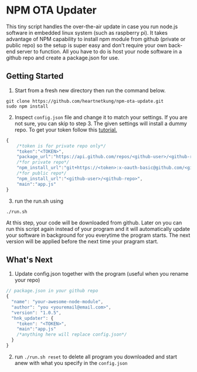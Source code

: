 # NPM OTA Updater
This tiny script handles the over-the-air update in case you run node.js software in embedded linux system (such as raspberry pi). It takes advantage of NPM capability to install npm module from github (private or public repo) so the setup is super easy and don't require your own back-end server to function. All you have to do is host your node software in a github repo and create a package.json for use.

## Getting Started
1) Start from a fresh new directory then run the command below.
```
git clone https://github.com/heartnetkung/npm-ota-update.git
sudo npm install
```
2) Inspect `config.json` file and change it to match your settings. If you are not sure, you can skip to step 3. The given settings will install a dummy repo. To get your token follow this [tutorial.](https://help.github.com/articles/creating-an-access-token-for-command-line-use/)
``` js
{
	/*token is for private repo only*/
    "token":"<TOKEN>", 
    "package_url":"https://api.github.com/repos/<github-user>/<github-repo>/contents/package.json?ref=master",
    /*for private repo*/
    "npm_install_url":"git+https://<token>:x-oauth-basic@github.com/<github-user>/<github-repo>.git",
    /*for public repo*/
    "npm_install_url":"<github-user>/<github-repo>",
    "main":"app.js"
}
```
3) run the run.sh using 
```
./run.sh
```
At this step, your code will be downloaded from github. Later on you can run this script again instead of your program and it will automatically update your software in background for you everytime the program starts. The next version will be applied before the next time your pragram start.

## What's Next
1) Update config.json together with the program (useful when you rename your repo)
``` js
// package.json in your github repo
{
  "name": "your-awesome-node-module",
  "author": "you <youremail@email.com>",
  "version": "1.0.5",
  "hnk_updater": {
    "token": "<TOKEN>",
    "main":"app.js"
    /*anything here will replace config.json*/
  }
}
```
2) run `./run.sh reset` to delete all program you downloaded and start anew with what you specify in the `config.json` 



